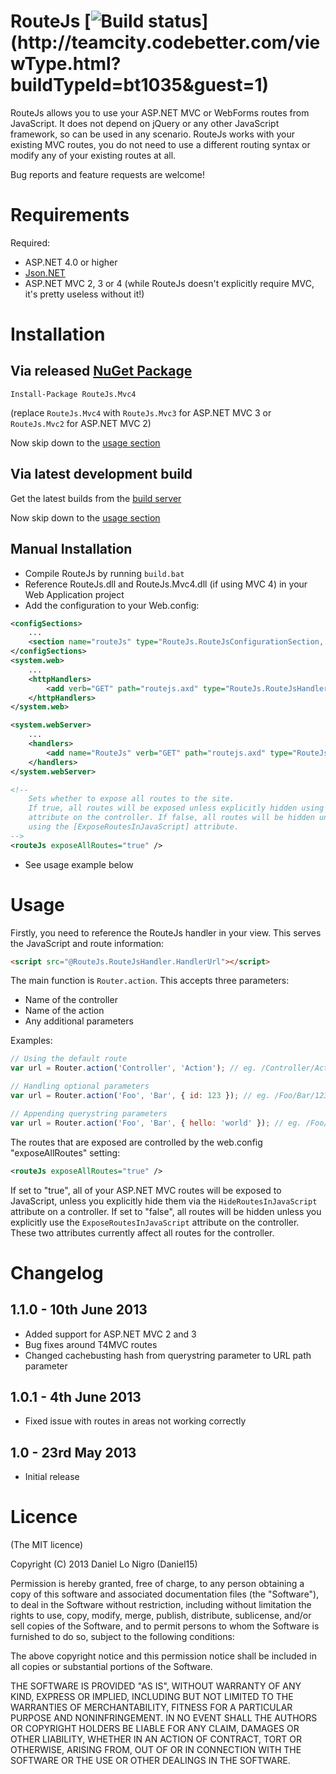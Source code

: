 RouteJs [![Build status](http://teamcity.codebetter.com/app/rest/builds/buildType:\(id:bt1035\)/statusIcon)](http://teamcity.codebetter.com/viewType.html?buildTypeId=bt1035&guest=1)
=======
RouteJs allows you to use your ASP.NET MVC or WebForms routes from JavaScript. It does not depend on
jQuery or any other JavaScript framework, so can be used in any scenario. RouteJs works with your
existing MVC routes, you do not need to use a different routing syntax or modify any of your 
existing routes at all.

Bug reports and feature requests are welcome!

Requirements
============
Required:
 * ASP.NET 4.0 or higher
 * [Json.NET](http://james.newtonking.com/projects/json-net.aspx)
 * ASP.NET MVC 2, 3 or 4 (while RouteJs doesn't explicitly require MVC, it's pretty useless without it!)

Installation
============

Via released [NuGet Package](https://nuget.org/packages?q=RouteJs)
----------------------------
```
Install-Package RouteJs.Mvc4
```
(replace `RouteJs.Mvc4` with `RouteJs.Mvc3` for ASP.NET MVC 3 or `RouteJs.Mvc2` for ASP.NET MVC 2)

Now skip down to the [usage section](#usage)

Via latest development build
----------------------------
Get the latest builds from the [build server](http://teamcity.codebetter.com/viewType.html?buildTypeId=bt1035&guest=1)

Now skip down to the [usage section](#usage)

Manual Installation
-------------------

- Compile RouteJs by running `build.bat`
- Reference RouteJs.dll and RouteJs.Mvc4.dll (if using MVC 4) in your Web Application project
- Add the configuration to your Web.config:

```xml
<configSections>
	...
	<section name="routeJs" type="RouteJs.RouteJsConfigurationSection, RouteJs" />
</configSections>
<system.web>
	...
	<httpHandlers>
		<add verb="GET" path="routejs.axd" type="RouteJs.RouteJsHandler, RouteJs" />
	</httpHandlers>
</system.web>

<system.webServer>
	...
	<handlers>
		<add name="RouteJs" verb="GET" path="routejs.axd" type="RouteJs.RouteJsHandler, RouteJs" />
	</handlers>
</system.webServer>

<!--
	Sets whether to expose all routes to the site. 
	If true, all routes will be exposed unless explicitly hidden using the [HideRoutesInJavaScript] 
	attribute on the controller. If false, all routes will be hidden unless explicitly exposed 
	using the [ExposeRoutesInJavaScript] attribute.
-->
<routeJs exposeAllRoutes="true" />
```
- See usage example below

Usage
=====

Firstly, you need to reference the RouteJs handler in your view. This serves the JavaScript
and route information:
```html
<script src="@RouteJs.RouteJsHandler.HandlerUrl"></script>
```

The main function is `Router.action`. This accepts three parameters:
- Name of the controller
- Name of the action
- Any additional parameters

Examples:

```javascript
// Using the default route
var url = Router.action('Controller', 'Action'); // eg. /Controller/Action

// Handling optional parameters
var url = Router.action('Foo', 'Bar', { id: 123 }); // eg. /Foo/Bar/123

// Appending querystring parameters
var url = Router.action('Foo', 'Bar', { hello: 'world' }); // eg. /Foo/Bar?hello=world
```

The routes that are exposed are controlled by the web.config "exposeAllRoutes" setting:
```xml
<routeJs exposeAllRoutes="true" />
```

If set to "true", all of your ASP.NET MVC routes will be exposed to JavaScript, unless you 
explicitly hide them via the `HideRoutesInJavaScript` attribute on a controller. If set to "false", 
all routes will be hidden unless you explicitly use the `ExposeRoutesInJavaScript` attribute on the
controller. These two attributes currently affect all routes for the controller.

Changelog
=========
1.1.0 - 10th June 2013
----------------------
 - Added support for ASP.NET MVC 2 and 3
 - Bug fixes around T4MVC routes
 - Changed cachebusting hash from querystring parameter to URL path parameter

1.0.1 - 4th June 2013
---------------------
 - Fixed issue with routes in areas not working correctly

1.0 - 23rd May 2013
-------------------
 - Initial release
 
Licence
=======
(The MIT licence)

Copyright (C) 2013 Daniel Lo Nigro (Daniel15)

Permission is hereby granted, free of charge, to any person obtaining a copy of
this software and associated documentation files (the "Software"), to deal in
the Software without restriction, including without limitation the rights to
use, copy, modify, merge, publish, distribute, sublicense, and/or sell copies
of the Software, and to permit persons to whom the Software is furnished to do
so, subject to the following conditions:

The above copyright notice and this permission notice shall be included in all
copies or substantial portions of the Software.

THE SOFTWARE IS PROVIDED "AS IS", WITHOUT WARRANTY OF ANY KIND, EXPRESS OR
IMPLIED, INCLUDING BUT NOT LIMITED TO THE WARRANTIES OF MERCHANTABILITY,
FITNESS FOR A PARTICULAR PURPOSE AND NONINFRINGEMENT. IN NO EVENT SHALL THE
AUTHORS OR COPYRIGHT HOLDERS BE LIABLE FOR ANY CLAIM, DAMAGES OR OTHER
LIABILITY, WHETHER IN AN ACTION OF CONTRACT, TORT OR OTHERWISE, ARISING FROM,
OUT OF OR IN CONNECTION WITH THE SOFTWARE OR THE USE OR OTHER DEALINGS IN THE
SOFTWARE.
